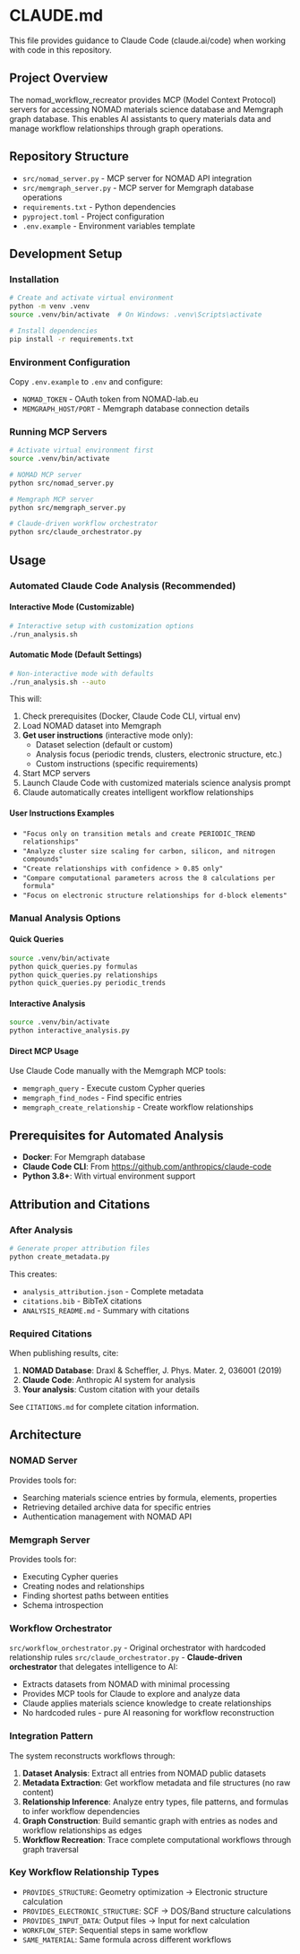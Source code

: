 # CLAUDE.md

This file provides guidance to Claude Code (claude.ai/code) when working with code in this repository.

## Project Overview

The nomad_workflow_recreator provides MCP (Model Context Protocol) servers for accessing NOMAD materials science database and Memgraph graph database. This enables AI assistants to query materials data and manage workflow relationships through graph operations.

## Repository Structure

- `src/nomad_server.py` - MCP server for NOMAD API integration
- `src/memgraph_server.py` - MCP server for Memgraph database operations
- `requirements.txt` - Python dependencies
- `pyproject.toml` - Project configuration
- `.env.example` - Environment variables template

## Development Setup

### Installation
```bash
# Create and activate virtual environment
python -m venv .venv
source .venv/bin/activate  # On Windows: .venv\Scripts\activate

# Install dependencies
pip install -r requirements.txt
```

### Environment Configuration
Copy `.env.example` to `.env` and configure:
- `NOMAD_TOKEN` - OAuth token from NOMAD-lab.eu
- `MEMGRAPH_HOST/PORT` - Memgraph database connection details

### Running MCP Servers
```bash
# Activate virtual environment first
source .venv/bin/activate

# NOMAD MCP server
python src/nomad_server.py

# Memgraph MCP server  
python src/memgraph_server.py

# Claude-driven workflow orchestrator
python src/claude_orchestrator.py
```

## Usage

### Automated Claude Code Analysis (Recommended)

#### Interactive Mode (Customizable)
```bash
# Interactive setup with customization options
./run_analysis.sh
```

#### Automatic Mode (Default Settings)
```bash
# Non-interactive mode with defaults
./run_analysis.sh --auto
```

This will:
1. Check prerequisites (Docker, Claude Code CLI, virtual env)
2. Load NOMAD dataset into Memgraph  
3. **Get user instructions** (interactive mode only):
   - Dataset selection (default or custom)
   - Analysis focus (periodic trends, clusters, electronic structure, etc.)
   - Custom instructions (specific requirements)
4. Start MCP servers
5. Launch Claude Code with customized materials science analysis prompt
6. Claude automatically creates intelligent workflow relationships

#### User Instructions Examples
- `"Focus only on transition metals and create PERIODIC_TREND relationships"`
- `"Analyze cluster size scaling for carbon, silicon, and nitrogen compounds"`
- `"Create relationships with confidence > 0.85 only"`
- `"Compare computational parameters across the 8 calculations per formula"`
- `"Focus on electronic structure relationships for d-block elements"`

### Manual Analysis Options

#### Quick Queries
```bash
source .venv/bin/activate
python quick_queries.py formulas
python quick_queries.py relationships
python quick_queries.py periodic_trends
```

#### Interactive Analysis
```bash
source .venv/bin/activate
python interactive_analysis.py
```

#### Direct MCP Usage
Use Claude Code manually with the Memgraph MCP tools:
- `memgraph_query` - Execute custom Cypher queries
- `memgraph_find_nodes` - Find specific entries
- `memgraph_create_relationship` - Create workflow relationships

## Prerequisites for Automated Analysis

- **Docker**: For Memgraph database
- **Claude Code CLI**: From https://github.com/anthropics/claude-code
- **Python 3.8+**: With virtual environment support

## Attribution and Citations

### After Analysis
```bash
# Generate proper attribution files
python create_metadata.py
```
This creates:
- `analysis_attribution.json` - Complete metadata
- `citations.bib` - BibTeX citations  
- `ANALYSIS_README.md` - Summary with citations

### Required Citations
When publishing results, cite:
1. **NOMAD Database**: Draxl & Scheffler, J. Phys. Mater. 2, 036001 (2019)
2. **Claude Code**: Anthropic AI system for analysis
3. **Your analysis**: Custom citation with your details

See `CITATIONS.md` for complete citation information.

## Architecture

### NOMAD Server
Provides tools for:
- Searching materials science entries by formula, elements, properties
- Retrieving detailed archive data for specific entries
- Authentication management with NOMAD API

### Memgraph Server
Provides tools for:
- Executing Cypher queries
- Creating nodes and relationships
- Finding shortest paths between entities
- Schema introspection

### Workflow Orchestrator
`src/workflow_orchestrator.py` - Original orchestrator with hardcoded relationship rules
`src/claude_orchestrator.py` - **Claude-driven orchestrator** that delegates intelligence to AI:
- Extracts datasets from NOMAD with minimal processing
- Provides MCP tools for Claude to explore and analyze data
- Claude applies materials science knowledge to create relationships
- No hardcoded rules - pure AI reasoning for workflow reconstruction

### Integration Pattern
The system reconstructs workflows through:
1. **Dataset Analysis**: Extract all entries from NOMAD public datasets
2. **Metadata Extraction**: Get workflow metadata and file structures (no raw content)
3. **Relationship Inference**: Analyze entry types, file patterns, and formulas to infer workflow dependencies
4. **Graph Construction**: Build semantic graph with entries as nodes and workflow relationships as edges
5. **Workflow Recreation**: Trace complete computational workflows through graph traversal

### Key Workflow Relationship Types
- `PROVIDES_STRUCTURE`: Geometry optimization → Electronic structure calculation
- `PROVIDES_ELECTRONIC_STRUCTURE`: SCF → DOS/Band structure calculations  
- `PROVIDES_INPUT_DATA`: Output files → Input for next calculation
- `WORKFLOW_STEP`: Sequential steps in same workflow
- `SAME_MATERIAL`: Same formula across different workflows